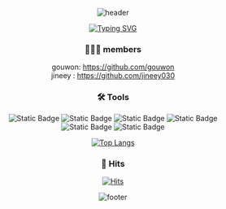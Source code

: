 <div align="center">

![header](https://capsule-render.vercel.app/api?type=waving&height=150&color=90B1DB&section=header&text=loti:%20IT%20service%20for%20Law&fontSize=30&animation=blink&fontColor=ffffff&&fontAlignY=35)

[![Typing SVG](https://readme-typing-svg.demolab.com?font=Fira+Code&weight=100&duration=3000&color=3387F7&multiline=true&width=1000&lines=We+make+it+easy+for+you+to+focus+on+development%F0%9F%94%A5)](https://git.io/typing-svg)

### 🧑🏻‍💻 members
gouwon: https://github.com/gouwon <br>
jineey : https://github.com/jineey030

### 🛠️ Tools 
![Static Badge](https://img.shields.io/badge/IntelliJ-000000?style=flat&logo=intellijidea&logoColor=white)
![Static Badge](https://img.shields.io/badge/Python-3776AB?style=flat&logo=python&logoColor=white)
![Static Badge](https://img.shields.io/badge/Java-ED8B00?style=flat&logo=openjdk&logoColor=white)
![Static Badge](https://img.shields.io/badge/React-61DAFB?style=flat&logo=React&logoColor=white)
![Static Badge](https://img.shields.io/badge/SpringBoot-6DB33F?style=flat&logo=springboot&logoColor=white)
![Static Badge](https://img.shields.io/badge/github-181717?style=flat&logo=github&logoColor=white)

[![Top Langs](https://github-readme-stats.vercel.app/api/top-langs/?username=w8jinify&langs_count=8)](https://github.com/w8jinify/github-readme-stats)

### 👀 Hits
[![Hits](https://hits.seeyoufarm.com/api/count/incr/badge.svg?url=https%3A%2F%2Fgithub.com%2Fw8jinify&count_bg=%2368BA29&title_bg=%23555555&icon=github.svg&icon_color=%23E7E7E7&title=hits&edge_flat=false)](https://hits.seeyoufarm.com)

![footer](https://capsule-render.vercel.app/api?section=footer&height=150&type=waving&color=90B1DB&animation=blink)

</div>
